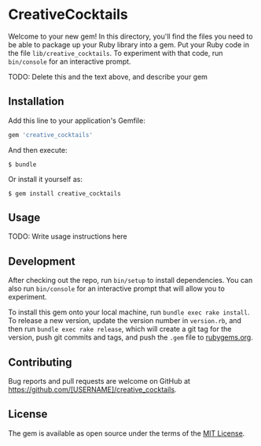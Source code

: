 # CreativeCocktails

Welcome to your new gem! In this directory, you'll find the files you need to be able to package up your Ruby library into a gem. Put your Ruby code in the file `lib/creative_cocktails`. To experiment with that code, run `bin/console` for an interactive prompt.

TODO: Delete this and the text above, and describe your gem

## Installation

Add this line to your application's Gemfile:

```ruby
gem 'creative_cocktails'
```

And then execute:

    $ bundle

Or install it yourself as:

    $ gem install creative_cocktails

## Usage

TODO: Write usage instructions here

## Development

After checking out the repo, run `bin/setup` to install dependencies. You can also run `bin/console` for an interactive prompt that will allow you to experiment.

To install this gem onto your local machine, run `bundle exec rake install`. To release a new version, update the version number in `version.rb`, and then run `bundle exec rake release`, which will create a git tag for the version, push git commits and tags, and push the `.gem` file to [rubygems.org](https://rubygems.org).

## Contributing

Bug reports and pull requests are welcome on GitHub at https://github.com/[USERNAME]/creative_cocktails.

## License

The gem is available as open source under the terms of the [MIT License](https://opensource.org/licenses/MIT).

